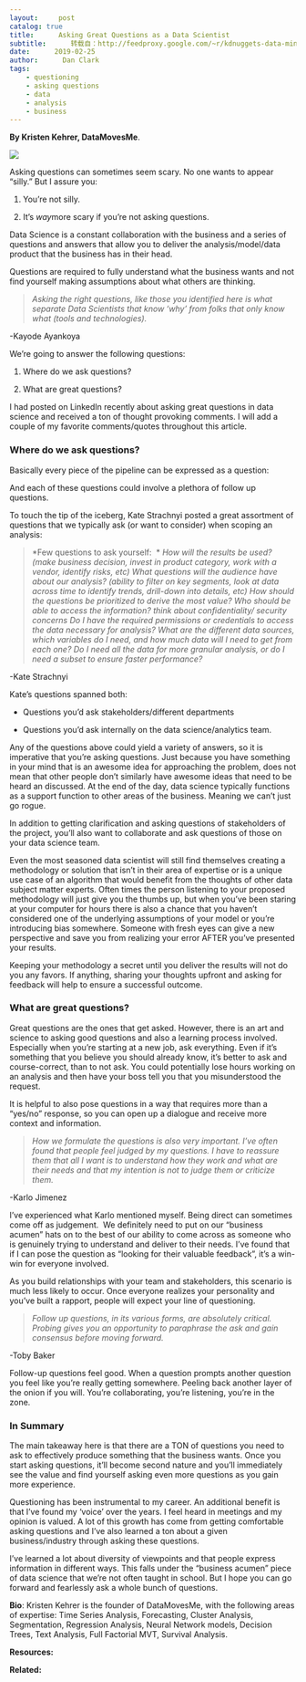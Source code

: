 ```yaml
---
layout:     post
catalog: true
title:      Asking Great Questions as a Data Scientist
subtitle:      转载自：http://feedproxy.google.com/~r/kdnuggets-data-mining-analytics/~3/xE1TVtLzHrU/asking-great-questions-data-scientist.html
date:      2019-02-25
author:      Dan Clark
tags:
    - questioning
    - asking questions
    - data
    - analysis
    - business
---
```


**By Kristen Kehrer, DataMovesMe**.

![](https://www.kdnuggets.com/wp-content/uploads/data-scientist-1.jpg)


Asking questions can sometimes seem scary. No one wants to appear “silly.” But I assure you:

1. You’re not silly.

1. It’s *way*more scary if you’re not asking questions.


Data Science is a constant collaboration with the business and a series of questions and answers that allow you to deliver the analysis/model/data product that the business has in their head.

Questions are required to fully understand what the business wants and not find yourself making assumptions about what others are thinking.

> *Asking the right questions, like those you identified here is what separate Data Scientists that know ‘why’ from folks that only know what (tools and technologies).*

-Kayode Ayankoya

We’re going to answer the following questions:

1. Where do we ask questions?

1. What are great questions?


I had posted on LinkedIn recently about asking great questions in data science and received a ton of thought provoking comments. I will add a couple of my favorite comments/quotes throughout this article.

### Where do we ask questions?

Basically every piece of the pipeline can be expressed as a question:

And each of these questions could involve a plethora of follow up questions.

To touch the tip of the iceberg, Kate Strachnyi posted a great assortment of questions that we typically ask (or want to consider) when scoping an analysis:

> *Few questions to ask yourself:  *
*How will the results be used? (make business decision, invest in product category, work with a vendor, identify risks, etc)*
*What questions will the audience have about our analysis? (ability to filter on key segments, look at data across time to identify trends, drill-down into details, etc)*
*How should the questions be prioritized to derive the most value?*
*Who should be able to access the information? think about confidentiality/ security concerns*
*Do I have the required permissions or credentials to access the data necessary for analysis?*
*What are the different data sources, which variables do I need, and how much data will I need to get from each one?*
*Do I need all the data for more granular analysis, or do I need a subset to ensure faster performance?*

-Kate Strachnyi

Kate’s questions spanned both:

- Questions you’d ask stakeholders/different departments

- Questions you’d ask internally on the data science/analytics team.


Any of the questions above could yield a variety of answers, so it is imperative that you’re asking questions. Just because you have something in your mind that is an awesome idea for approaching the problem, does not mean that other people don’t similarly have awesome ideas that need to be heard an discussed. At the end of the day, data science typically functions as a support function to other areas of the business. Meaning we can’t just go rogue.

In addition to getting clarification and asking questions of stakeholders of the project, you’ll also want to collaborate and ask questions of those on your data science team.

Even the most seasoned data scientist will still find themselves creating a methodology or solution that isn’t in their area of expertise or is a unique use case of an algorithm that would benefit from the thoughts of other data subject matter experts. Often times the person listening to your proposed methodology will just give you the thumbs up, but when you’ve been staring at your computer for hours there is also a chance that you haven’t considered one of the underlying assumptions of your model or you’re introducing bias somewhere. Someone with fresh eyes can give a new perspective and save you from realizing your error AFTER you’ve presented your results.

Keeping your methodology a secret until you deliver the results will not do you any favors. If anything, sharing your thoughts upfront and asking for feedback will help to ensure a successful outcome.

### What are great questions?

Great questions are the ones that get asked. However, there is an art and science to asking good questions and also a learning process involved. Especially when you’re starting at a new job, ask everything. Even if it’s something that you believe you should already know, it’s better to ask and course-correct, than to not ask. You could potentially lose hours working on an analysis and then have your boss tell you that you misunderstood the request.

It is helpful to also pose questions in a way that requires more than a “yes/no” response, so you can open up a dialogue and receive more context and information.

> *How we formulate the questions is also very important. I’ve often found that people feel judged by my questions. I have to reassure them that all I want is to understand how they work and what are their needs and that my intention is not to judge them or criticize them.*

-Karlo Jimenez

I’ve experienced what Karlo mentioned myself. Being direct can sometimes come off as judgement.  We definitely need to put on our “business acumen” hats on to the best of our ability to come across as someone who is genuinely trying to understand and deliver to their needs. I’ve found that if I can pose the question as “looking for their valuable feedback”, it’s a win-win for everyone involved.

As you build relationships with your team and stakeholders, this scenario is much less likely to occur. Once everyone realizes your personality and you’ve built a rapport, people will expect your line of questioning.

> *Follow up questions, in its various forms, are absolutely critical. Probing gives you an opportunity to paraphrase the ask and gain consensus before moving forward.*

-Toby Baker

Follow-up questions feel good. When a question prompts another question you feel like you’re really getting somewhere. Peeling back another layer of the onion if you will. You’re collaborating, you’re listening, you’re in the zone.

### In Summary

The main takeaway here is that there are a TON of questions you need to ask to effectively produce something that the business wants. Once you start asking questions, it’ll become second nature and you’ll immediately see the value and find yourself asking even more questions as you gain more experience.

Questioning has been instrumental to my career. An additional benefit is that I’ve found my ‘voice’ over the years. I feel heard in meetings and my opinion is valued. A lot of this growth has come from getting comfortable asking questions and I’ve also learned a ton about a given business/industry through asking these questions.

I’ve learned a lot about diversity of viewpoints and that people express information in different ways. This falls under the “business acumen” piece of data science that we’re not often taught in school. But I hope you can go forward and fearlessly ask a whole bunch of questions.

**Bio**: Kristen Kehrer is the founder of DataMovesMe, with the following areas of expertise: Time Series Analysis, Forecasting, Cluster Analysis, Segmentation, Regression Analysis, Neural Network models, Decision Trees, Text Analysis, Full Factorial MVT, Survival Analysis.

**Resources:**

**Related:**


